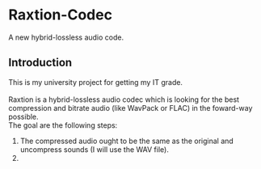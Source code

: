 # Raxtion-Codec
A new hybrid-lossless audio code. 

## Introduction
This is my university project for getting my IT grade.<br><br>
Raxtion is a hybrid-lossless audio codec which is looking for the best compression and bitrate audio (like WavPack or FLAC) in the foward-way possible.<br>
The goal are the following steps:
<ol>
    <li>The compressed audio ought to be the same as the original and uncompress sounds (I will use the WAV file).</li>
    <li></li>
</ol>

## 